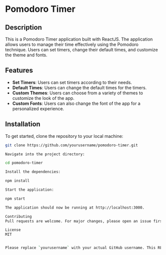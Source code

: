 # Pomodoro Timer

## Description

This is a Pomodoro Timer application built with ReactJS. The application allows users to manage their time effectively using the Pomodoro technique. Users can set timers, change their default times, and customize the theme and fonts.

## Features

- **Set Timers**: Users can set timers according to their needs.
- **Default Times**: Users can change the default times for the timers.
- **Custom Themes**: Users can choose from a variety of themes to customize the look of the app.
- **Custom Fonts**: Users can also change the font of the app for a personalized experience.

## Installation

To get started, clone the repository to your local machine:

```bash
git clone https://github.com/yourusername/pomodoro-timer.git

Navigate into the project directory:

cd pomodoro-timer

Install the dependencies:

npm install

Start the application:

npm start

The application should now be running at http://localhost:3000.

Contributing
Pull requests are welcome. For major changes, please open an issue first to discuss what you would like to change.

License
MIT


Please replace `yourusername` with your actual GitHub username. This README includes sections for the description of the project, its features, installation instructions, contribution guidelines, and the license. You can modify it as per your requirements. Happy coding! 🚀


